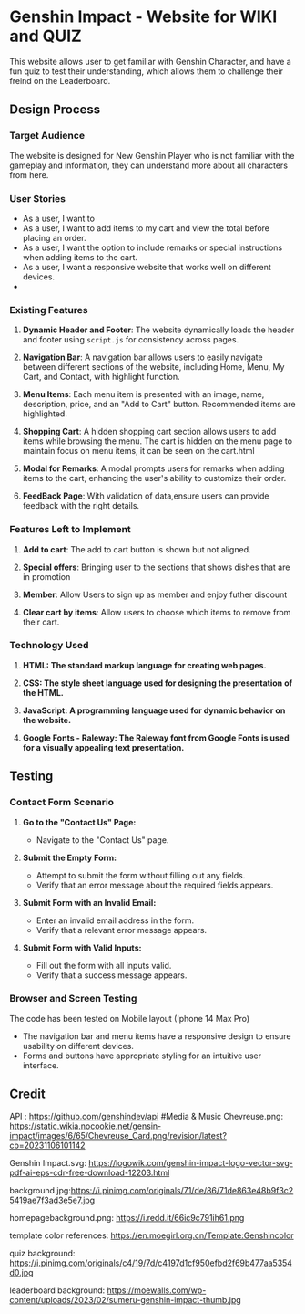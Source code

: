 # Genshin Impact - Website for WIKI and QUIZ
This website allows user to get familiar with Genshin Character, and have a fun quiz to test their understanding, which allows them to challenge their freind on the Leaderboard.

## Design Process

### Target Audience
The website is designed for New Genshin Player who is not familiar with the gameplay and information, they can understand more about all characters from here.
### User Stories

- As a user, I want to 
- As a user, I want to add items to my cart and view the total before placing an order.
- As a user, I want the option to include remarks or special instructions when adding items to the cart.
- As a user, I want a responsive website that works well on different devices.
- 
### Existing Features

1. **Dynamic Header and Footer**: The website dynamically loads the header and footer using `script.js` for consistency across pages.

2. **Navigation Bar**: A navigation bar allows users to easily navigate between different sections of the website, including Home, Menu, My Cart, and Contact, with highlight function.

3. **Menu Items**: Each menu item is presented with an image, name, description, price, and an "Add to Cart" button. Recommended items are highlighted.

4. **Shopping Cart**: A hidden shopping cart section allows users to add items while browsing the menu. The cart is hidden on the menu page to maintain focus on menu items, it can be seen on the cart.html

5. **Modal for Remarks**: A modal prompts users for remarks when adding items to the cart, enhancing the user's ability to customize their order.

6. **FeedBack Page**: With validation of data,ensure users can provide feedback with the right details.

### Features Left to Implement

1. **Add to cart**: The add to cart button is shown but not aligned.


2. **Special offers**: Bringing user to the sections that shows dishes that are in promotion


4. **Member**: Allow Users to sign up as member and enjoy futher discount


6. **Clear cart by items**: Allow users to choose which items to remove from their cart.

### Technology Used
1. **HTML: The standard markup language for creating web pages.**

2. **CSS: The style sheet language used for designing the presentation of the HTML.**

3. **JavaScript: A programming language used for dynamic behavior on the website.**

4. **Google Fonts - Raleway: The Raleway font from Google Fonts is used for a visually appealing text presentation.**

## Testing

### Contact Form Scenario

1. **Go to the "Contact Us" Page:**
   - Navigate to the "Contact Us" page.

2. **Submit the Empty Form:**
   - Attempt to submit the form without filling out any fields.
   - Verify that an error message about the required fields appears.

3. **Submit Form with an Invalid Email:**
   - Enter an invalid email address in the form.
   - Verify that a relevant error message appears.

4. **Submit Form with Valid Inputs:**
   - Fill out the form with all inputs valid.
   - Verify that a success message appears.

### Browser and Screen Testing

The code has been tested on Mobile layout (Iphone 14 Max Pro)
- The navigation bar and menu items have a responsive design to ensure usability on different devices.
- Forms and buttons have appropriate styling for an intuitive user interface.
## Credit


API : https://github.com/genshindev/api
#Media & Music
Chevreuse.png: https://static.wikia.nocookie.net/gensin-impact/images/6/65/Chevreuse_Card.png/revision/latest?cb=20231106101142

Genshin Impact.svg: https://logowik.com/genshin-impact-logo-vector-svg-pdf-ai-eps-cdr-free-download-12203.html

background.jpg:https://i.pinimg.com/originals/71/de/86/71de863e48b9f3c25419ae7f3ad3e5e7.jpg

homepagebackground.png: https://i.redd.it/66ic9c791ih61.png

template color references: https://en.moegirl.org.cn/Template:Genshincolor

quiz background: https://i.pinimg.com/originals/c4/19/7d/c4197d1cf950efbd2f69b477aa5354d0.jpg

leaderboard background: https://moewalls.com/wp-content/uploads/2023/02/sumeru-genshin-impact-thumb.jpg